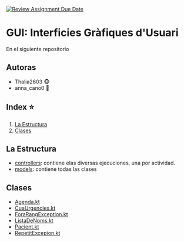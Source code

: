 [![Review Assignment Due Date](https://classroom.github.com/assets/deadline-readme-button-24ddc0f5d75046c5622901739e7c5dd533143b0c8e959d652212380cedb1ea36.svg)](https://classroom.github.com/a/x7JRLMGE)
# GUI: Interficies Gràfiques d'Usuari

En el siguiente repositorio

## Autoras

- Thalia2603 🐵
- anna_cano0 🤠

## Index ⭐
1. [La Estructura](#La-Estructura)
2. [Clases](#Clases)

## La Estructura

- [controllers](src/main/kotlin/controllers): contiene elas diversas ejecuciones, una por actividad.
- [models](src/main/kotlin/models): contiene todas las clases

## Clases

- [Agenda.kt](src/main/kotlin/models/Agenda.kt)
- [CuaUrgencies.kt](src/main/kotlin/models/CuaUrgencies.kt)
- [ForaRangException.kt](src/main/kotlin/models/ForaRangException.kt)
- [ListaDeNoms.kt](src/main/kotlin/models/ListaDeNoms.kt)
- [Pacient.kt](src/main/kotlin/models/Pacient.kt)
- [RepetitExcepion.kt](src/main/kotlin/models/RepetitExcepion.kt)

